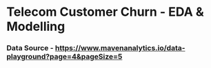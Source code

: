 # Telecom Customer Churn - EDA & Modelling
### Data Source - https://www.mavenanalytics.io/data-playground?page=4&pageSize=5
